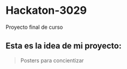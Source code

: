 # Hackaton-3029
Proyecto final de curso

## Esta es la idea de mi proyecto:
> Posters para concientizar
